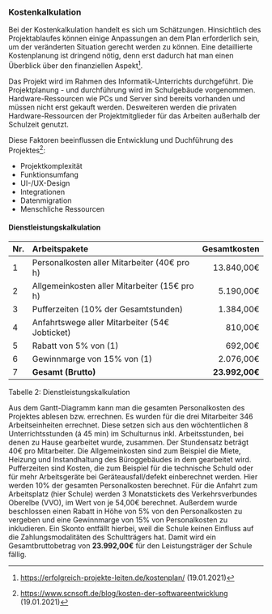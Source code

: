 ﻿### Kostenkalkulation
Bei der Kostenkalkulation handelt es sich um Schätzungen. Hinsichtlich des Projektablaufes können einige Anpassungen an dem Plan erforderlich sein, um der veränderten Situation gerecht werden zu können.
Eine detaillierte Kostenplanung ist dringend nötig, denn erst dadurch hat man einen Überblick über den finanziellen Aspekt[^¹].
 

Das Projekt wird im Rahmen des Informatik-Unterrichts durchgeführt. Die Projektplanung - und durchführung wird im Schulgebäude vorgenommen. Hardware-Ressourcen wie PCs und Server sind bereits vorhanden und müssen nicht erst gekauft werden. Desweiteren werden die privaten Hardware-Ressourcen der Projektmitglieder für das Arbeiten außerhalb der Schulzeit genutzt.

Diese Faktoren beeinflussen die Entwicklung und Duchführung des Projektes[^²]: 

   - Projektkomplexität
   - Funktionsumfang
   - UI-/UX-Design
   - Integrationen
   - Datenmigration
   - Menschliche Ressourcen
    
    
#### Dienstleistungskalkulation

| Nr. | **Arbeitspakete**                              | **Gesamtkosten** |
|-----|:-----------------------------------------------|-----------------:|
| 1   | Personalkosten aller Mitarbeiter (40€ pro h)   | 13.840,00€       |
| 2   | Allgemeinkosten aller Mitarbeiter (15€ pro h)  |  5.190,00€       |
| 3   | Pufferzeiten (10% der Gesamtstunden)           |  1.384,00€       |
| 4   | Anfahrtswege aller Mitarbeiter (54€ Jobticket) |    810,00€       |
| 5   | Rabatt von 5% von (1)                          |    692,00€       |
| 6   | Gewinnmarge von 15% von (1)                    |  2.076,00€       |
| 7   | **Gesamt (Brutto)**                            |**23.992,00€**    |

<figcaption>Tabelle 2: Dienstleistungskalkulation</figcaption>

Aus dem Gantt-Diagramm kann man die gesamten Personalkosten des Projektes ablesen bzw. errechnen. Es wurden für die drei Mitarbeiter 346 Arbeitseinheiten errechnet. 
Diese setzen sich aus den wöchtentlichen 8 Unterrichtsstunden (á 45 min) im Schulturnus inkl. Arbeitsstunden, bei denen zu Hause gearbeitet wurde, zusammen. Der Stundensatz beträgt 40€ pro Mitarbeiter. 
Die Allgemeinkosten sind zum Beispiel die Miete, Heizung und Instandhaltung des Büroggebäudes in dem gearbeitet wird. Pufferzeiten sind Kosten, die zum Beispiel für die technische Schuld oder für mehr Arbeitsgeräte bei Geräteausfall/defekt einberechnet werden. 
Hier werden 10% der gesamten Personalkosten berechnet. Für die Anfahrt zum Arbeitsplatz (hier Schule) werden 3 Monatstickets des Verkehrsverbundes Oberelbe (VVO), im Wert von je 54,00€ berechnet. 
Außerdem wurde beschlossen einen Rabatt in Höhe von 5% von den Personalkosten zu vergeben und eine Gewinnmarge von 15% von Personalkosten zu inkludieren. Ein Skonto entfällt hierbei, weil die Schule keinen Einfluss auf die Zahlungsmodalitäten des Schultträgers hat. Damit wird ein Gesamtbruttobetrag von **23.992,00€** für den Leistungsträger der Schule fällig.


[^¹]: https://erfolgreich-projekte-leiten.de/kostenplan/  (19.01.2021)
[^²]: https://www.scnsoft.de/blog/kosten-der-softwareentwicklung  (19.01.2021)



